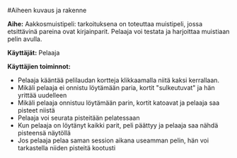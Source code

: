 #Aiheen kuvaus ja rakenne

**Aihe:** Aakkosmuistipeli: tarkoituksena on toteuttaa muistipeli, jossa etsittävinä pareina
ovat kirjainparit. Pelaaja voi testata ja harjoittaa muistiaan pelin avulla.

**Käyttäjät:** Pelaaja

**Käyttäjien toiminnot:**

* Pelaaja kääntää pelilaudan kortteja klikkaamalla niitä kaksi kerrallaan.
* Mikäli pelaaja ei onnistu löytämään paria, kortit "sulkeutuvat" ja hän yrittää uudelleen  
* Mikäli pelaaja onnistuu löytämään parin, kortit katoavat ja pelaaja saa pisteet niistä
* Pelaaja voi seurata pisteitään pelatessaan
* Kun pelaaja on löytänyt kaikki parit, peli päättyy ja pelaaja saa nähdä pisteensä näytöllä
* Jos pelaaja pelaa saman session aikana useamman pelin, hän voi tarkastella niiden pisteitä
kootusti
